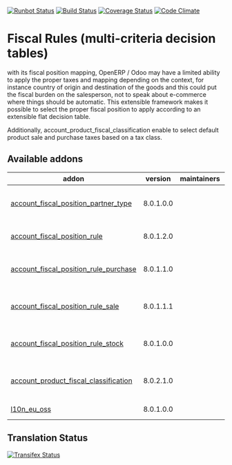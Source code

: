 [![Runbot Status](https://runbot.odoo-community.org/runbot/badge/flat/93/8.0.svg)](https://runbot.odoo-community.org/runbot/repo/github-com-oca-account-fiscal-rule-93)
[![Build Status](https://travis-ci.org/OCA/account-fiscal-rule.svg?branch=8.0)](https://travis-ci.org/OCA/account-fiscal-rule)
[![Coverage Status](https://coveralls.io/repos/OCA/account-fiscal-rule/badge.svg?branch=8.0)](https://coveralls.io/r/OCA/account-fiscal-rule?branch=8.0)
[![Code Climate](https://codeclimate.com/github/OCA/account-fiscal-rule/badges/gpa.svg)](https://codeclimate.com/github/OCA/account-fiscal-rule)

Fiscal Rules (multi-criteria decision tables)
=============================================

with its fiscal position mapping, OpenERP / Odoo may have a limited
ability to apply the proper taxes and mapping depending on the
context, for instance country of origin and destination of the goods
and this could put the fiscal burden on the salesperson, not to speak
about e-commerce where things should be automatic. This extensible
framework makes it possible to select the proper fiscal position to
apply according to an extensible flat decision table.

Additionally, account_product_fiscal_classification enable to select
default product sale and purchase taxes based on a tax class.

[//]: # (addons)

Available addons
----------------
addon | version | maintainers | summary
--- | --- | --- | ---
[account_fiscal_position_partner_type](account_fiscal_position_partner_type/) | 8.0.1.0.0 |  | Account Fiscal Position Partner Type
[account_fiscal_position_rule](account_fiscal_position_rule/) | 8.0.1.2.0 |  | Account Fiscal Position Rule
[account_fiscal_position_rule_purchase](account_fiscal_position_rule_purchase/) | 8.0.1.1.0 |  | Account Fiscal Position Rule Purchase
[account_fiscal_position_rule_sale](account_fiscal_position_rule_sale/) | 8.0.1.1.1 |  | Account Fiscal Position Rule Sale
[account_fiscal_position_rule_stock](account_fiscal_position_rule_stock/) | 8.0.1.0.0 |  | Account Fiscal Position Rule Stock
[account_product_fiscal_classification](account_product_fiscal_classification/) | 8.0.2.1.0 |  | Simplify taxes management for products
[l10n_eu_oss](l10n_eu_oss/) | 8.0.1.0.0 |  | L10n EU OSS

[//]: # (end addons)

Translation Status
------------------
[![Transifex Status](https://www.transifex.com/projects/p/OCA-account-fiscal-rule-8-0/chart/image_png)](https://www.transifex.com/projects/p/OCA-account-fiscal-rule-8-0)

